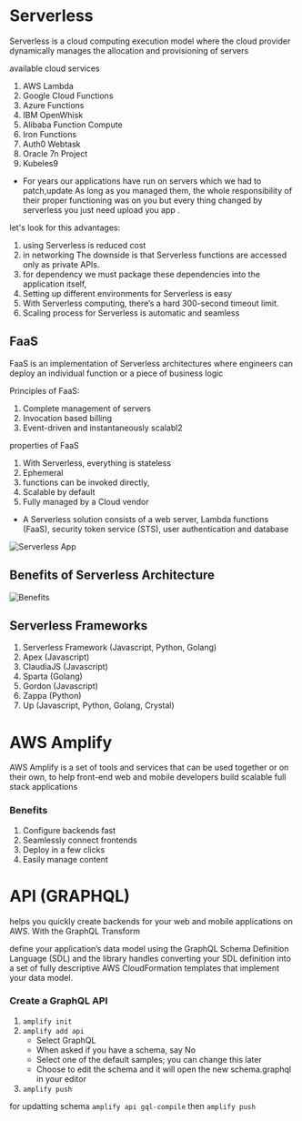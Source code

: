 # Serverless

Serverless is a cloud computing execution model where the cloud provider dynamically manages the allocation and provisioning of servers

available cloud services
1. AWS Lambda
2. Google Cloud Functions
3. Azure Functions
4. IBM OpenWhisk
5. Alibaba Function Compute
6. Iron Functions
7. Auth0 Webtask
8. Oracle 7n Project
9. Kubeles9

* For years our applications have run on servers which we had to patch,update As long as you managed them, the whole responsibility of their proper functioning was on you but every thing changed by serverless you just need upload you app .

let's look for this advantages:

1. using Serverless is reduced cost 
2. in networking The downside is that Serverless functions are accessed only as private APIs.
3. for dependency we must package these dependencies into the application itself,
4. Setting up different environments for Serverless is easy
5. With Serverless computing, there’s a hard 300-second timeout limit.
6. Scaling process for Serverless is automatic and seamless

## FaaS
FaaS is an implementation of Serverless architectures where engineers can deploy an individual function or a piece of business logic

Principles of FaaS:
1. Complete management of servers
2. Invocation based billing
3. Event-driven and instantaneously scalabl2

properties of FaaS
1. With Serverless, everything is stateless
2. Ephemeral
3. functions can be invoked directly,
4. Scalable by default
5. Fully managed by a Cloud vendor


* A Serverless solution consists of a web server, Lambda functions (FaaS), security token service (STS), user authentication and database

![ Serverless App](https://miro.medium.com/max/1400/0*oTFla168vkxDc_zR)


## Benefits of Serverless Architecture

![Benefits](https://s7280.pcdn.co/wp-content/uploads/2018/01/key.png)


## Serverless Frameworks
1. Serverless Framework (Javascript, Python, Golang)
2. Apex (Javascript)
3. ClaudiaJS (Javascript)
4. Sparta (Golang)
5. Gordon (Javascript)
6. Zappa (Python)
7. Up (Javascript, Python, Golang, Crystal)

# AWS Amplify

AWS Amplify is a set of tools and services that can be used together or on their own, to help front-end web and mobile developers build scalable full stack applications

### Benefits
1. Configure backends fast
2. Seamlessly connect frontends
3. Deploy in a few clicks
4. Easily manage content


# API (GRAPHQL)

helps you quickly create backends for your web and mobile applications on AWS. With the GraphQL Transform

define your application’s data model using the GraphQL Schema Definition Language (SDL) and the library handles converting your SDL definition into a set of fully descriptive AWS CloudFormation templates that implement your data model.

### Create a GraphQL API
1. `amplify init`
2. `amplify add api`
   * Select GraphQL
   * When asked if you have a schema, say No
   * Select one of the default samples; you  can change this later
   * Choose to edit the schema and it will open the new schema.graphql in your editor
3. `amplify push`

for updatting schema `amplify api gql-compile` then `amplify push`

   

